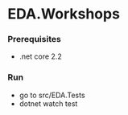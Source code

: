 # EDA.Workshops

### Prerequisites

- .net core 2.2

### Run

- go to src/EDA.Tests
- dotnet watch test